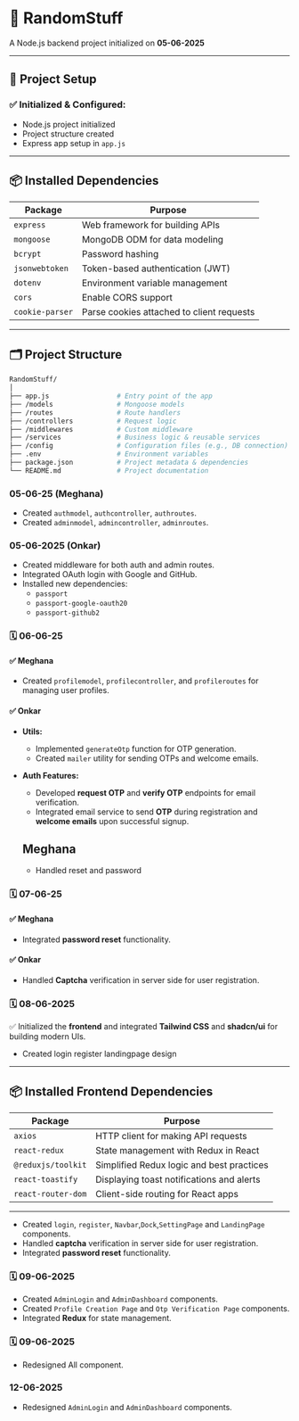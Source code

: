# 🧪 RandomStuff

A Node.js backend project initialized on **05-06-2025**

---

## 📁 Project Setup

### ✅ Initialized & Configured:

- Node.js project initialized
- Project structure created
- Express app setup in `app.js`

---

## 📦 Installed Dependencies

| Package         | Purpose                                   |
| --------------- | ----------------------------------------- |
| `express`       | Web framework for building APIs           |
| `mongoose`      | MongoDB ODM for data modeling             |
| `bcrypt`        | Password hashing                          |
| `jsonwebtoken`  | Token-based authentication (JWT)          |
| `dotenv`        | Environment variable management           |
| `cors`          | Enable CORS support                       |
| `cookie-parser` | Parse cookies attached to client requests |

---

## 🗂️ Project Structure

```bash
RandomStuff/
│
├── app.js                 # Entry point of the app
├── /models                # Mongoose models
├── /routes                # Route handlers
├── /controllers           # Request logic
├── /middlewares           # Custom middleware
├── /services              # Business logic & reusable services
├── /config                # Configuration files (e.g., DB connection)
├── .env                   # Environment variables
├── package.json           # Project metadata & dependencies
└── README.md              # Project documentation

```

### 05-06-25 (Meghana)

- Created `authmodel`, `authcontroller`, `authroutes`.
- Created `adminmodel`, `admincontroller`, `adminroutes`.

### 05-06-2025 (Onkar)

- Created middleware for both auth and admin routes.
- Integrated OAuth login with Google and GitHub.
- Installed new dependencies:
  - `passport`
  - `passport-google-oauth20`
  - `passport-github2`

### 🗓️ **06-06-25**

#### ✅ Meghana

- Created `profilemodel`, `profilecontroller`, and `profileroutes` for managing user profiles.

#### ✅ Onkar

- **Utils:**

  - Implemented `generateOtp` function for OTP generation.
  - Created `mailer` utility for sending OTPs and welcome emails.

- **Auth Features:**

  - Developed **request OTP** and **verify OTP** endpoints for email verification.
  - Integrated email service to send **OTP** during registration and **welcome emails** upon successful signup.

  ## Meghana

  - Handled reset and password

### 🗓️ **07-06-25**

#### ✅ Meghana

- Integrated **password reset** functionality.

#### ✅ Onkar

- Handled **Captcha** verification in server side for user registration.

### 🗓️ **08-06-2025**

✅ Initialized the **frontend** and integrated **Tailwind CSS** and **shadcn/ui** for building modern UIs.

- Created login register landingpage design

---

## 📦 Installed Frontend Dependencies

| Package            | Purpose                                   |
| ------------------ | ----------------------------------------- |
| `axios`            | HTTP client for making API requests       |
| `react-redux`      | State management with Redux in React      |
| `@reduxjs/toolkit` | Simplified Redux logic and best practices |
| `react-toastify`   | Displaying toast notifications and alerts |
| `react-router-dom` | Client-side routing for React apps        |

---

- Created `login`, `register`, `Navbar`,`Dock`,`SettingPage` and `LandingPage` components.
- Handled **captcha** verification in server side for user registration.
- Integrated **password reset** functionality.

### 🗓️ **09-06-2025**

- Created `AdminLogin` and `AdminDashboard` components.
- Created `Profile Creation Page` and `Otp Verification Page` components.
- Integrated **Redux** for state management.

### 🗓️ **09-06-2025**

- Redesigned All component.

### **12-06-2025**

- Redesigned `AdminLogin` and `AdminDashboard` components.
